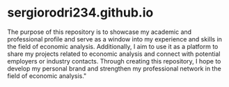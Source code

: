 # sergiorodri234.github.io


The purpose of this repository is to showcase my academic and professional profile and serve as a window into my experience and skills in the field of economic analysis. Additionally, I aim to use it as a platform to share my projects related to economic analysis and connect with potential employers or industry contacts. Through creating this repository, I hope to develop my personal brand and strengthen my professional network in the field of economic analysis."
